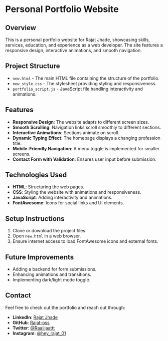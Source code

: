 # Personal Portfolio Website

## Overview
This is a personal portfolio website for Rajat Jhade, showcasing skills, services, education, and experience as a web developer. The site features a responsive design, interactive animations, and smooth navigation.

## Project Structure
- `new.html` - The main HTML file containing the structure of the portfolio.
- `new_style.css` - The stylesheet providing styling and responsiveness.
- `portfolio_script.js` - JavaScript file handling interactivity and animations.

## Features
- **Responsive Design**: The website adapts to different screen sizes.
- **Smooth Scrolling**: Navigation links scroll smoothly to different sections.
- **Interactive Animations**: Sections animate on scroll.
- **Dynamic Typing Effect**: The homepage displays a changing profession title.
- **Mobile-Friendly Navigation**: A menu toggle is implemented for smaller screens.
- **Contact Form with Validation**: Ensures user input before submission.

## Technologies Used
- **HTML**: Structuring the web pages.
- **CSS**: Styling the website with animations and responsiveness.
- **JavaScript**: Adding interactivity and animations.
- **FontAwesome**: Icons for social links and UI elements.

## Setup Instructions
1. Clone or download the project files.
2. Open `new.html` in a web browser.
3. Ensure internet access to load FontAwesome icons and external fonts.

## Future Improvements
- Adding a backend for form submissions.
- Enhancing animations and transitions.
- Implementing dark/light mode toggle.

## Contact
Feel free to check out the portfolio and reach out through:
- **LinkedIn**: [Rajat Jhade](https://www.linkedin.com/in/rajat-jhade-5b928730a)
- **GitHub**: [Rajat-oss](https://github.com/Rajat-oss)
- **Twitter**: [@Raajjjaattt](https://x.com/Raajjjaattt)
- **Instagram**: [@hey_rajat_01](https://www.instagram.com/hey_rajat_01)

